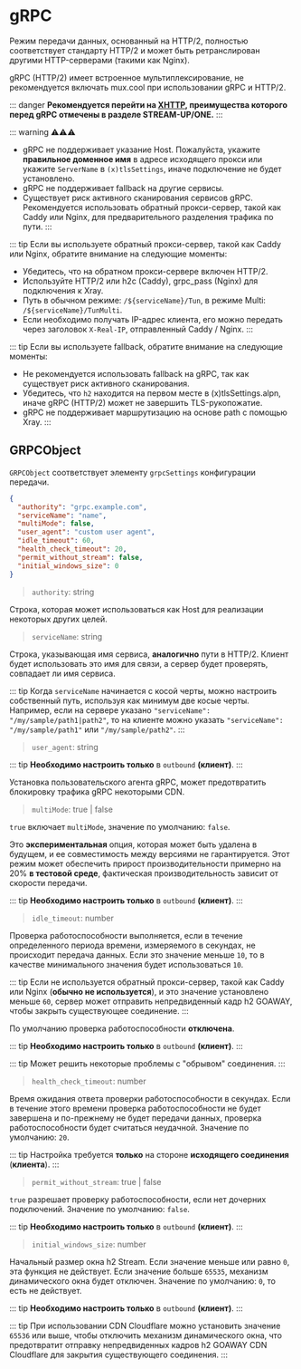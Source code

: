 # gRPC

Режим передачи данных, основанный на HTTP/2, полностью соответствует стандарту HTTP/2 и может быть ретранслирован другими HTTP-серверами (такими как Nginx).

gRPC (HTTP/2) имеет встроенное мультиплексирование, не рекомендуется включать mux.cool при использовании gRPC и HTTP/2.

::: danger
**Рекомендуется перейти на [XHTTP](https://github.com/XTLS/Xray-core/discussions/4113), преимущества которого перед gRPC отмечены в разделе STREAM-UP/ONE.**
:::

::: warning ⚠⚠⚠

- gRPC не поддерживает указание Host. Пожалуйста, укажите **правильное доменное имя** в адресе исходящего прокси или укажите `ServerName` в `(x)tlsSettings`, иначе подключение не будет установлено.
- gRPC не поддерживает fallback на другие сервисы.
- Существует риск активного сканирования сервисов gRPC. Рекомендуется использовать обратный прокси-сервер, такой как Caddy или Nginx, для предварительного разделения трафика по пути.
  :::

::: tip
Если вы используете обратный прокси-сервер, такой как Caddy или Nginx, обратите внимание на следующие моменты:

- Убедитесь, что на обратном прокси-сервере включен HTTP/2.
- Используйте HTTP/2 или h2c (Caddy), grpc_pass (Nginx) для подключения к Xray.
- Путь в обычном режиме: `/${serviceName}/Tun`, в режиме Multi: `/${serviceName}/TunMulti`.
- Если необходимо получать IP-адрес клиента, его можно передать через заголовок `X-Real-IP`, отправленный Caddy / Nginx.
  :::

::: tip
Если вы используете fallback, обратите внимание на следующие моменты:

- Не рекомендуется использовать fallback на gRPC, так как существует риск активного сканирования.
- Убедитесь, что `h2` находится на первом месте в (x)tlsSettings.alpn, иначе gRPC (HTTP/2) может не завершить TLS-рукопожатие.
- gRPC не поддерживает маршрутизацию на основе path с помощью Xray.
  :::

## GRPCObject

`GRPCObject` соответствует элементу `grpcSettings` конфигурации передачи.

```json
{
  "authority": "grpc.example.com",
  "serviceName": "name",
  "multiMode": false,
  "user_agent": "custom user agent",
  "idle_timeout": 60,
  "health_check_timeout": 20,
  "permit_without_stream": false,
  "initial_windows_size": 0
}
```

> `authority`: string

Строка, которая может использоваться как Host для реализации некоторых других целей.

> `serviceName`: string

Строка, указывающая имя сервиса, **аналогично** пути в HTTP/2.
Клиент будет использовать это имя для связи, а сервер будет проверять, совпадает ли имя сервиса.

::: tip
Когда `serviceName` начинается с косой черты, можно настроить собственный путь, используя как минимум две косые черты.<br>
Например, если на сервере указано `"serviceName": "/my/sample/path1|path2"`, то на клиенте можно указать `"serviceName": "/my/sample/path1"` или `"/my/sample/path2"`.
:::

> `user_agent`: string

::: tip
**Необходимо настроить только** в `outbound` **(клиент)**.
:::

Установка пользовательского агента gRPC, может предотвратить блокировку трафика gRPC некоторыми CDN.

> `multiMode`: true | false <Badge text="BETA" type="warning"/>

`true` включает `multiMode`, значение по умолчанию: `false`.

Это **экспериментальная** опция, которая может быть удалена в будущем, и ее совместимость между версиями не гарантируется. Этот режим может обеспечить прирост производительности примерно на 20% **в тестовой среде**, фактическая производительность зависит от скорости передачи.

::: tip
**Необходимо настроить только** в `outbound` **(клиент)**.
:::

> `idle_timeout`: number

Проверка работоспособности выполняется, если в течение определенного периода времени, измеряемого в секундах, не происходит передача данных. Если это значение меньше `10`, то в качестве минимального значения будет использоваться `10`.

::: tip
Если не используется обратный прокси-сервер, такой как Caddy или Nginx (**обычно не используется**), и это значение установлено меньше `60`, сервер может отправить непредвиденный кадр h2 GOAWAY, чтобы закрыть существующее соединение.
:::

По умолчанию проверка работоспособности **отключена**.

::: tip
**Необходимо настроить только** в `outbound` **(клиент)**.
:::

::: tip
Может решить некоторые проблемы с "обрывом" соединения.
:::

> `health_check_timeout`: number

Время ожидания ответа проверки работоспособности в секундах. Если в течение этого времени проверка работоспособности не будет завершена и по-прежнему не будет передачи данных, проверка работоспособности будет считаться неудачной. Значение по умолчанию: `20`.

::: tip
Настройка требуется **только** на стороне **исходящего соединения** (**клиента**).
:::

> `permit_without_stream`: true | false

`true` разрешает проверку работоспособности, если нет дочерних подключений. Значение по умолчанию: `false`.

::: tip
**Необходимо настроить только** в `outbound` **(клиент)**.
:::

> `initial_windows_size`: number

Начальный размер окна h2 Stream. Если значение меньше или равно `0`, эта функция не действует. Если значение больше `65535`, механизм динамического окна будет отключен. Значение по умолчанию: `0`, то есть не действует.

::: tip
**Необходимо настроить только** в `outbound` **(клиент)**.
:::

::: tip
При использовании CDN Cloudflare можно установить значение `65536` или выше, чтобы отключить механизм динамического окна, что предотвратит отправку непредвиденных кадров h2 GOAWAY CDN Cloudflare для закрытия существующего соединения.
:::


